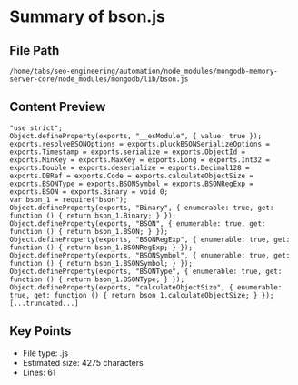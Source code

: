 # Summary of bson.js
  
## File Path
`/home/tabs/seo-engineering/automation/node_modules/mongodb-memory-server-core/node_modules/mongodb/lib/bson.js`

## Content Preview
```
"use strict";
Object.defineProperty(exports, "__esModule", { value: true });
exports.resolveBSONOptions = exports.pluckBSONSerializeOptions = exports.Timestamp = exports.serialize = exports.ObjectId = exports.MinKey = exports.MaxKey = exports.Long = exports.Int32 = exports.Double = exports.deserialize = exports.Decimal128 = exports.DBRef = exports.Code = exports.calculateObjectSize = exports.BSONType = exports.BSONSymbol = exports.BSONRegExp = exports.BSON = exports.Binary = void 0;
var bson_1 = require("bson");
Object.defineProperty(exports, "Binary", { enumerable: true, get: function () { return bson_1.Binary; } });
Object.defineProperty(exports, "BSON", { enumerable: true, get: function () { return bson_1.BSON; } });
Object.defineProperty(exports, "BSONRegExp", { enumerable: true, get: function () { return bson_1.BSONRegExp; } });
Object.defineProperty(exports, "BSONSymbol", { enumerable: true, get: function () { return bson_1.BSONSymbol; } });
Object.defineProperty(exports, "BSONType", { enumerable: true, get: function () { return bson_1.BSONType; } });
Object.defineProperty(exports, "calculateObjectSize", { enumerable: true, get: function () { return bson_1.calculateObjectSize; } });
[...truncated...]
```

## Key Points
- File type: .js
- Estimated size: 4275 characters
- Lines: 61
